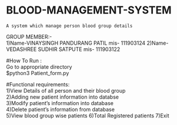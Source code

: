 # BLOOD-MANAGEMENT-SYSTEM
    A system which manage person blood group details
    
GROUP MEMBER:-\
1)Name-VINAYSINGH PANDURANG PATIL   mis- 111903124
2)Name-VEDASHREE SUDHIR SATPUTE mis- 111903122     

#How To Run :\
Go to appropriate directory\
    $python3 Patient_form.py

#Functional requirements:\
1)View Details of all person and their blood group\
2)Adding new patient information into databse\
3)Modify patient’s information into database\
4)Delete patient’s information from database\
5)View blood group wise patients
6)Total Registered patients
7)Exit

